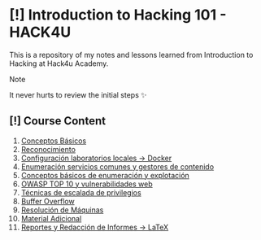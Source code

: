 # [!] Introduction to Hacking 101 - HACK4U
This is a repository of my notes and lessons learned from Introduction to Hacking at Hack4u Academy.

> [!NOTE]  
> It never hurts to review the initial steps ✨

## [!] Course Content 
1. [Conceptos Básicos](./Conceptos_Basicos/)
2. [Reconocimiento](./Reconocimiento/)
3. [Configuración laboratorios locales -> Docker](./Configuración%20laboratorios%20locales%20->%20Docker/)
4. [Enumeración servicios comunes y gestores de contenido](./Enumeración%20servicios%20comunes%20y%20gestores%20de%20contenido/)
5. [Conceptos básicos de enumeración y explotación]()
6. [OWASP TOP 10 y vulnerabilidades web]()
7. [Técnicas de escalada de privilegios]()
8. [Buffer Overflow]()
9. [Resolución de Máquinas]()
10. [Material Adicional]()
11. [Reportes y Redacción de Informes -> LaTeX]()